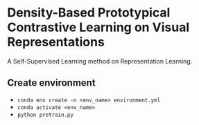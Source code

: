 # Density-Based Prototypical Contrastive Learning on Visual Representations
A Self-Supervised Learning method on Representation Learning.

## Create environment
- ```conda env create -n <env_name> environment.yml```
- ```conda activate <env_name>```
- ```python pretrain.py```
